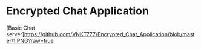 # Encrypted Chat Application
[Basic Chat server]https://github.com/VNKT777/Encrypted_Chat_Application/blob/master/1.PNG?raw=true

